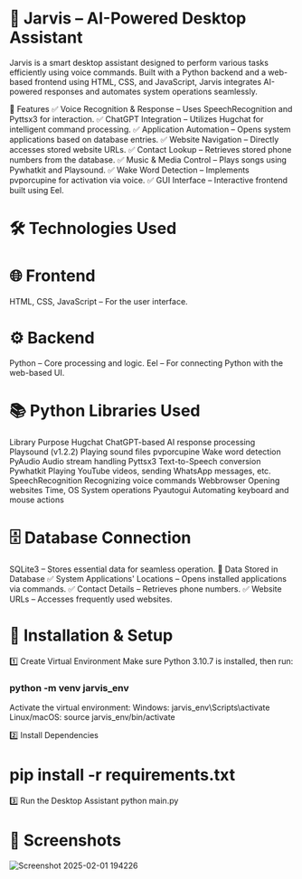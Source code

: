 # 🤖 Jarvis – AI-Powered Desktop Assistant
Jarvis is a smart desktop assistant designed to perform various tasks efficiently using voice commands. Built with a Python backend and a web-based frontend using HTML, CSS, and JavaScript, Jarvis integrates AI-powered responses and automates system operations seamlessly.

🚀 Features
✅ Voice Recognition & Response – Uses SpeechRecognition and Pyttsx3 for interaction.
✅ ChatGPT Integration – Utilizes Hugchat for intelligent command processing.
✅ Application Automation – Opens system applications based on database entries.
✅ Website Navigation – Directly accesses stored website URLs.
✅ Contact Lookup – Retrieves stored phone numbers from the database.
✅ Music & Media Control – Plays songs using Pywhatkit and Playsound.
✅ Wake Word Detection – Implements pvporcupine for activation via voice.
✅ GUI Interface – Interactive frontend built using Eel.

# 🛠 Technologies Used
# 🌐 Frontend
HTML, CSS, JavaScript – For the user interface.
# ⚙️ Backend
Python – Core processing and logic.
Eel – For connecting Python with the web-based UI.

# 📚 Python Libraries Used
Library	Purpose
Hugchat	ChatGPT-based AI response processing
Playsound (v1.2.2)	Playing sound files
pvporcupine	Wake word detection
PyAudio	Audio stream handling
Pyttsx3	Text-to-Speech conversion
Pywhatkit	Playing YouTube videos, sending WhatsApp messages, etc.
SpeechRecognition	Recognizing voice commands
Webbrowser	Opening websites
Time, OS	System operations
Pyautogui	Automating keyboard and mouse actions

# 🗄️ Database Connection
SQLite3 – Stores essential data for seamless operation.
📌 Data Stored in Database
✅ System Applications' Locations – Opens installed applications via commands.
✅ Contact Details – Retrieves phone numbers.
✅ Website URLs – Accesses frequently used websites.

# 🔧 Installation & Setup
1️⃣ Create Virtual Environment
Make sure Python 3.10.7 is installed, then run:
### python -m venv jarvis_env
Activate the virtual environment:
Windows: jarvis_env\Scripts\activate
Linux/macOS: source jarvis_env/bin/activate

2️⃣ Install Dependencies
# pip install -r requirements.txt
3️⃣ Run the Desktop Assistant
python main.py
# 📸 Screenshots
![Screenshot 2025-02-01 194226](https://github.com/user-attachments/assets/6ae45c69-67cd-4ee7-880a-34f47f9f5fe3)
